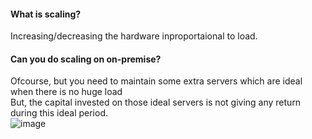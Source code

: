 #### What is scaling?
Increasing/decreasing the hardware inproportaional to load.

#### Can you do scaling on on-premise?
Ofcourse, but you need to maintain some extra servers which are ideal when there is no huge load</br> 
But, the capital invested on those ideal servers is not giving any return during this ideal period.</br> 
![image](https://github.com/user-attachments/assets/b7132837-92fa-4e0b-8ee8-00c75a6bc3f0)
